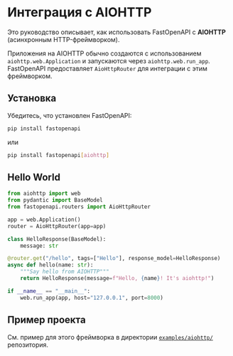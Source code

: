 # Интеграция с AIOHTTP

Это руководство описывает, как использовать FastOpenAPI с **AIOHTTP** (асинхронным HTTP-фреймворком).

Приложения на AIOHTTP обычно создаются с использованием `aiohttp.web.Application` и запускаются через `aiohttp.web.run_app`. FastOpenAPI предоставляет `AioHttpRouter` для интеграции с этим фреймворком.

## Установка

Убедитесь, что установлен FastOpenAPI:
```bash
pip install fastopenapi
```
или
```bash
pip install fastopenapi[aiohttp]
```

## Hello World

```python
from aiohttp import web
from pydantic import BaseModel
from fastopenapi.routers import AioHttpRouter

app = web.Application()
router = AioHttpRouter(app=app)

class HelloResponse(BaseModel):
    message: str

@router.get("/hello", tags=["Hello"], response_model=HelloResponse)
async def hello(name: str):
    """Say hello from AIOHTTP"""
    return HelloResponse(message=f"Hello, {name}! It's aiohttp!")

if __name__ == "__main__":
    web.run_app(app, host="127.0.0.1", port=8000)
```

## Пример проекта

См. пример для этого фреймворка в директории [`examples/aiohttp/`](https://github.com/mr-fatalyst/fastopenapi/tree/master/examples/aiohttp) репозитория.
